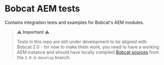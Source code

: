 # Bobcat AEM tests
Contains integration tests and examples for Bobcat's AEM modules.

>:warning: **Important** :warning:
>
>Tests in this repo are still under development to be aligned with Bobcat 2.0 - for now to make them work, you need to have a working AEM instance and should have locally compiled [Bobcat sources](https://github.com/Cognifide/bobcat) from the `2.0.0-develop` branch.
